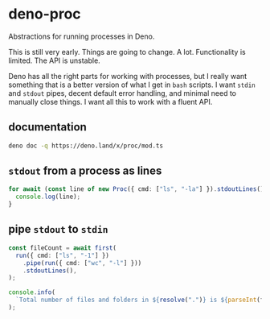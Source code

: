 # deno-proc

Abstractions for running processes in Deno.

This is still very early. Things are going to change. A lot. Functionality is
limited. The API is unstable.

Deno has all the right parts for working with processes, but I really want
something that is a better version of what I get in `bash` scripts. I want
`stdin` and `stdout` pipes, decent default error handling, and minimal need to
manually close things. I want all this to work with a fluent API.

## documentation

```bash
deno doc -q https://deno.land/x/proc/mod.ts
```

## `stdout` from a process as lines

```ts
for await (const line of new Proc({ cmd: ["ls", "-la"] }).stdoutLines()) {
  console.log(line);
}
```

## pipe `stdout` to `stdin`

```ts
const fileCount = await first(
  run({ cmd: ["ls", "-1"] })
    .pipe(run({ cmd: ["wc", "-l"] }))
    .stdoutLines(),
);

console.info(
  `Total number of files and folders in ${resolve(".")} is ${parseInt(fileCount!, 10)}.`,
);
```
